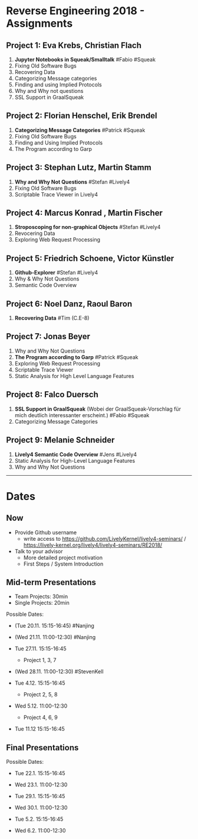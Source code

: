 <!-- markdown-config presentation=false -->

# Reverse Engineering 2018 - Assignments

## Project 1: Eva Krebs, Christian Flach

1. **Jupyter Notebooks in Squeak/Smalltalk** #Fabio #Squeak
2. Fixing Old Software Bugs 
3. Recovering Data
4. Categorizing Message categories
5. Finding and using Implied Protocols
6. Why and Why not questions
7. SSL Support in GraalSqueak

## Project 2: Florian Henschel, Erik Brendel

1. **Categorizing Message Categories** #Patrick #Squeak
2. Fixing Old Software Bugs
3. Finding and Using Implied Protocols
4. The Program according to Garp

## Project 3: Stephan Lutz, Martin Stamm

1. **Why and Why Not Questions** #Stefan #Lively4
2. Fixing Old Software Bugs
3. Scriptable Trace Viewer in Lively4


## Project 4: Marcus Konrad  , Martin Fischer

1. **Stroposcoping for non-graphical Objects** #Stefan #Lively4
1. Revocering Data
2. Exploring Web Request Processing

## Project 5: Friedrich Schoene,  Victor Künstler

1. **Github-Explorer** #Stefan #Lively4
2. Why & Why Not Questions
3. Semantic Code Overview

## Project 6: Noel Danz, Raoul Baron

1. **Recovering Data** #Tim (C.E-8)

## Project 7: Jonas Beyer

1. Why and Why Not Questions
2. **The Program according to Garp** #Patrick #Squeak
3. Exploring Web Request Processing
4. Scriptable Trace Viewer
5. Static Analysis for High Level Language Features

## Project 8: Falco Duersch

1. **SSL Support in GraalSqueak** (Wobei der GraalSqueak-Vorschlag für mich deutlich interessanter erscheint.) #Fabio #Squeak
2. Categorizing Message Categories


## Project 9: Melanie Schneider   

1. **Lively4 Semantic Code Overview** #Jens #Lively4
2. Static Analysis for High-Level Language Features
3. Why and Why Not Questions

-----------

# Dates

## Now

- Provide Github username
  - write access to https://github.com/LivelyKernel/lively4-seminars/ / https://lively-kernel.org/lively4/lively4-seminars/RE2018/
- Talk to your advisor
  - More detailed project motivation
  - First Steps / System Introduction


## Mid-term Presentations

- Team Projects: 30min
- Single Projects: 20min

Possible Dates:

- (Tue 20.11. 15:15-16:45) #Nanjing
- (Wed 21.11. 11:00-12:30) #Nanjing

- Tue 27.11. 15:15-16:45
  - Project 1, 3, 7

- (Wed 28.11. 11:00-12:30) #StevenKell

- Tue 4.12. 15:15-16:45
  - Project 2, 5, 8

- Wed 5.12. 11:00-12:30
  - Project 4, 6, 9

- Tue 11.12 15:15-16:45
 

## Final Presentations

Possible Dates:

- Tue 22.1. 15:15-16:45
- Wed 23.1. 11:00-12:30

- Tue 29.1. 15:15-16:45
- Wed 30.1. 11:00-12:30

- Tue 5.2. 15:15-16:45
- Wed 6.2. 11:00-12:30





